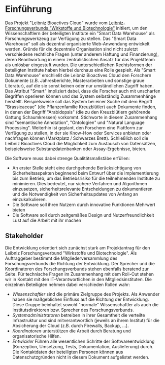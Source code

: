 # Einführung
Das Projekt "Leibniz Bioactives Cloud" wurde vom [Leibniz-Forschungsverbunds "Wirkstoffe und Biotechnologie"](https://www.leibniz-wirkstoffe.de) initiiert, um den Wissenschaftlern der beteiligten Institute ein "Smart Data Warehouse" als Forschungswerkzeug zur Verfügung zu stellen. Das "Smart Data Warehouse" soll als dezentral organisierte Web-Anwendung entwickelt werden. Gründe für die dezentrale Organisation sind nicht zuletzt verschiedene rechtliche Fragen (unter anderem Haftung und Finanzierung), deren Beantwortung in einem zentralistischen Ansatz für das Projektteam als unlösbar eingestuft wurden. Die unterschiedlichen Rechtsformen der beteiligten Institute haben hierbei durchaus eine Rolle gespielt. Als "Smart Data Warehouse" erschließt die Leibniz Bioactives Cloud den Forschern Dokumente (z.B. Jahresberichte, Masterarbeiten und sonstige graue Literatur), auf die sie sonst keinen oder nur umständlichen Zugriff haben. Das Attribut "Smart" impliziert dabei, dass die Forscher auch mit unscharfen Begriffen operieren können und das System selbständig Zusammenhänge herstellt. Beispielsweise soll das System bei einer Suche mit dem Begriff "Brassicaceae" (die Pflanzenfamilie Kreuzblütler) auch Dokumente finden, in denen der Begriff "Arabidopsis" (die zu den Kreuzblütlern gehörende Gattung Schaumkressen) vorkommt. Stichworte in diesem Zusammenhang sind "semantische Annotation", "Ontologien" und "Natural Language Processing". Weiterhin ist geplant, den Forschern eine Plattform zur Verfügung zu stellen, in der sie Know-How oder Services anbieten oder nachfragen können (Marktplatz / Schwarzes Brett). Schließlich soll die Leibniz Bioactives Cloud die Möglichkeit zum Austausch von Datensätzen, beispielsweise Substanzdatenbanken oder Assay-Ergebnisse, bieten.

Die Software muss dabei strenge Qualitätsmaßstäbe erfüllen:
* An erster Stelle steht eine durchgehende Berücksichtigung von Sicherheitsaspekten beginnend beim Entwurf über die Implementierung bis zum Betrieb, um das Betriebsrisiko für die teilnehmenden Institute zu minimieren. Dies bedeutet, nur sichere Verfahren und Algorithmen einzusetzen, sicherheitsrelevante Entscheidungen zu dokumentieren und die Notwendigkeit von Sicherheitsupdates von Anfang an einzukalkulieren.
* Die Software soll ihren Nutzern durch innovative Funktionen Mehrwert bieten
* Die Software soll durch zeitgemäßes Design und Nutzerfreundlichkeit Lust auf die Arbeit mit ihr machen

## Stakeholder
Die Entwicklung orientiert sich zunächst stark am Projektantrag für den Leibniz Forschungsverbund "Wirkstoffe und Biotechnologie". Als Auftraggeber bestimmt die Mitgliederversammlung des Forschungsverbunds die Richtung der Entwicklung. Der Sprecher und die Koordinatoren des Forschungsverbunds stehen ebenfalls beratend zur Seite. Für technische Fragen im Zusammenhang mit dem Roll-Out stehen wir in Kontakt mit den IT-Verantwortlichen in den Mitgliedsinstituten. Die einzelnen Beteiligten nehmen dabei verschieden Rollen wahr:
* _Wissenschaftler_ sind die primäre Zielgruppe des Projekts. Als Anwender haben sie maßgeblichen Einfluss auf die Richtung der Entwicklung. Diese Gruppe beinhaltet sowohl "normale" Wissenschaftler als auch die Institutsdirektoren bzw. Sprecher des Forschungsverbunds.
* _Systemadministratoren_ betreiben in ihrer Gesamtheit die verteilte Infrastruktur und sind mitverantwortlich (jeweils an ihrem Institut) für die Absicherung der Cloud (z.B. durch Firewalls, Backup, ...).
* _Koordinatoren_ unterstützen die Arbeit durch Beratung und organisatorische Hilfen.
* _Entwickler_ Führen alle wesentlichen Schritte der Softwareentwicklung (Konzeption, Umsetzung, Tests, Dokumentation, Auslieferung) durch.
Die Kontaktdaten der beteiligten Personen können aus Datenschutzgründen nicht in diesem Dokument aufgelistet werden.

